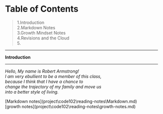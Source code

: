 # Table of Contents

> 1.Introduction <br>
> 2.Markdown Notes<br>
> 3.Growth Mindset Notes<br>
> 4.Revisions and the Cloud<br> 5.<br>

<hr>
<strong>Introduction</strong>
<hr>
<p> <em>Hello, My name is Robert Armstrong!<br>
I am very ebullient to be a member of this class,<br>
because I think that I have a chance to <br>
change the trajectory of my family and move us <br>
into a better style of living.</em>
</p>
[Markdown notes](project\code102\reading-notes\Markdown.md)<br>
[growth notes](project\code102\reading-notes\growth-notes.md)
